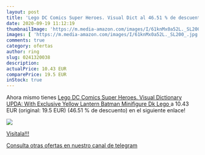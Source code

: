```yaml
---
layout: post
title: 'Lego DC Comics Super Heroes. Visual Dict al 46.51 % de descuento'
date: 2020-09-19 11:12:19
thumbnailImage: 'https://m.media-amazon.com/images/I/61knMx0a52L._SL200_.jpg'
images: [ 'https://m.media-amazon.com/images/I/61knMx0a52L._SL200_.jpg' ]
comments: true
category: ofertas
author: ring
slug: 0241320038
description:
actualPrice: 10.43 EUR
comparePrice: 19.5 EUR
inStock: true
---
```


Ahora mismo tienes [Lego DC Comics Super Heroes. Visual Dictionary UPDA: With Exclusive Yellow Lantern Batman Minifigure  Dk Lego ](https://www.amazon.com/dp/0241320038/?tag=redken08-20) a 10.43 EUR (original: 19.5 EUR) (46.51 %  de descuento) en el siguiente enlace!

[![](https://m.media-amazon.com/images/I/61knMx0a52L._SL200_.jpg)](https://www.amazon.com/dp/0241320038/?tag=redken08-20)

[Visítala!!!](https://www.amazon.com/dp/0241320038/?tag=redken08-20)

[Consulta otras ofertas en nuestro canal de telegram](https://t.me/s/ofertas25)
